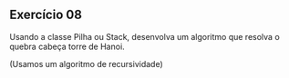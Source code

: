 ## Exercício 08

Usando a classe Pilha ou Stack, desenvolva um algoritmo que resolva o quebra cabeça torre de Hanoi.

(Usamos um algoritmo de recursividade)